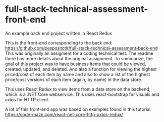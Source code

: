 # full-stack-technical-assessment-front-end
An example back end project written in React Redux

This is the front-end corresponding to the back end:
https://github.com/pespositotlr/full-stack-technical-assessment-back-end
This was originally an assigment for a coding technical test. The readme there has more details about the original assignment.
To summarize, the goal of this project was to have business items that could be viewed, created, updated, and deleted. And also a function for viewing the highest priced/cost of each item by name and also to show a list of the highest price/cost versions of each item (again, by name) in the data store.

This uses React Redux to view items from a data store on the backend, which is a .NET Core webservice.
This uses react-bootstrap for visuals and axios for HTTP client.

A lot of this front-end app was based on examples found in this tutorial:
https://code-maze.com/react-net-core-http-axios-redux/
